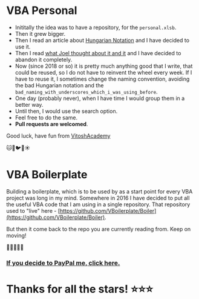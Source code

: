 # VBA Personal

- Inititally the idea was to have a repository, for the `personal.xlsb`.
- Then it grew bigger. 
- Then I read an article about [Hungarian Notation](https://en.wikipedia.org/wiki/Hungarian_notation) and I have decided to use it. 
- Then I read [what Joel thought about it and it](https://www.joelonsoftware.com/2005/05/11/making-wrong-code-look-wrong/) and I have decided to abandon it completely. 
- Now (since 2018 or so) it is pretty much anything good that I write, that could be reused, so I do not have to reinvent the wheel every week. If I have to reuse it, I sometimes change the naming convention, avoiding the bad Hungarian notation and the `bad_naming_with_underscores_which_i_was_using_before`. 
- One day (probably never), when I have time I would group them in a better way.  
- Until then, I would use the search option.
- Feel free to do the same.
- **Pull requests are welcomed**.
    
Good luck, have fun from [VitoshAcademy](http://www.vitoshacademy.com)

:cat::dog::bird::icecream::sunny:

# VBA Boilerplate 

Building a boilerplate, which is to be used by as a start point for every VBA project was long in my mind. Somewhere in 2016 I have decided to put all the useful VBA code that I am using in a single repository. That repository used to "live" here - 
[https://github.com/VBoilerplate/Boiler](https://github.com/VBoilerplate/Boiler).

But then it come back to the repo you are currently reading from.
Keep on moving!

:cactus::chicken::tropical_drink::lion::dragon:

### [If you decide to PayPal me, click here.](https://www.paypal.com/paypalme/vitoshacademy)

# Thanks for all the stars! :star::star::star:
